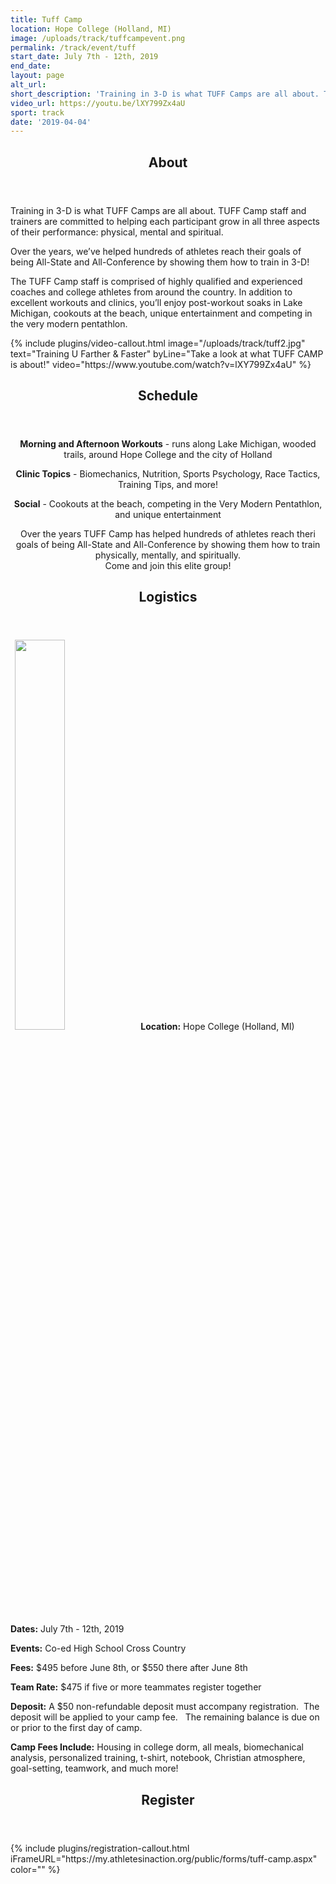 ```yaml
---
title: Tuff Camp
location: Hope College (Holland, MI)
image: /uploads/track/tuffcampevent.png
permalink: /track/event/tuff
start_date: July 7th - 12th, 2019
end_date: 
layout: page
alt_url: 
short_description: 'Training in 3-D is what TUFF Camps are all about. TUFF Camp staff and trainers are committed to helping each participant grow in all three aspects of their performance: physical, mental and spiritual.'
video_url: https://youtu.be/lXY799Zx4aU
sport: track
date: '2019-04-04'
---
```

<div class="row">
<div class=" span-12 cell" id="about">
<section class="section" id="about"><header class="section-header container text-center"><h2 class="section-title first-color" data-title="About">About</h2></header></section>
</div></div>
<div class="row">
<div class=" span-12 cell">
<div class="container"><p class="p1">Training in 3-D is what TUFF Camps are all about. TUFF Camp staff and trainers are committed to helping each participant grow in all three aspects of their performance: physical, mental and spiritual.</p>
<p class="p1">Over the years, we’ve helped hundreds of athletes reach their goals of being All-State and All-Conference by showing them how to train in 3-D!</p>
<p class="p1">The TUFF Camp staff is comprised of highly qualified and experienced coaches and college athletes from around the country. In addition to excellent workouts and clinics, you’ll enjoy post-workout soaks in Lake Michigan, cookouts at the beach, unique entertainment and competing in the very modern pentathlon.</p>
</div></div></div>
<div class="row">
<div class=" span-12 cell">
<div class="mb20"><div>
<div class="mb35 mb20-xs"></div>
{% include plugins/video-callout.html image="/uploads/track/tuff2.jpg" text="Training U Farther &amp; Faster" byLine="Take a look at what TUFF CAMP is about!" video="https://www.youtube.com/watch?v=lXY799Zx4aU" %}
<!-- space -->
</div></div></div>
<div class="row">
<div class=" span-12 cell" id="schedule">
<header class="section-header container text-center">
<h2 class="section-title first-color" data-title="Schedule">Schedule</h2>
</header>
</div></div>
<div class="row">
<div class=" span-12 cell">
<div class="mb20"><p style="text-align: center;"><strong>Morning and Afternoon Workouts</strong> - runs along Lake Michigan, wooded trails, around Hope College and the city of Holland</p>
<p style="text-align: center;"><strong>Clinic Topics</strong> - Biomechanics, Nutrition, Sports Psychology, Race Tactics, Training Tips, and more!</p>
<p style="text-align: center;"><strong>Social</strong> - Cookouts at the beach, competing in the Very Modern Pentathlon, and unique entertainment</p>
<p style="text-align: center;">Over the years TUFF Camp has helped hundreds of athletes reach theri goals of being All-State and All-Conference by showing them how to train physically, mentally, and spiritually.<br>Come and join this elite group!</p>
</div></div></div>
<div class="row">
<div class=" span-12 cell" id="logistics">
<header class="section-header container text-center">
<h2 class="section-title first-color" data-title="Logistics">Logistics</h2>
</header>
</div></div>
<div class="row">
<div class=" span-12 cell">
<div class="container mb20"><p class="p1"><b>&nbsp; <img class="img-responsive pull-right" width="40%" src="/uploads/track/tuff1.jpg">Location:</b> Hope College (Holland, MI)&nbsp;</p>
<p class="p1"><b>Dates:</b>&nbsp;July 7th - 12th, 2019</p>
<p class="p1"><b>Events:</b> Co-ed High School Cross Country</p>
<p class="p1"><b>Fees:</b> $495 before June 8th, or $550 there after June 8th</p>
<p class="p1"><b>Team Rate:</b> $475 if five or more teammates register together</p>
<p class="p1"><b>Deposit:</b> A $50 non-refundable deposit must accompany registration. &nbsp;The deposit will be applied to your camp fee. &nbsp; The remaining balance is due on or prior to the first day of camp.</p>
<p class="p2"></p>
<p class="p1"><b>Camp Fees Include:</b>&nbsp;Housing in college dorm, all meals, biomechanical analysis, personalized training, t-shirt, notebook, Christian atmosphere, goal-setting, teamwork, and much more!</p>
</div></div></div>
<div class="row">
<div class=" span-12 cell" id="register">
<header class="section-header container text-center">
<h2 class="section-title first-color" data-title="Register">Register</h2>
</header>
</div></div>
{% include plugins/registration-callout.html iFrameURL="https://my.athletesinaction.org/public/forms/tuff-camp.aspx" color="" %}
<div class="row mb80">
</div>